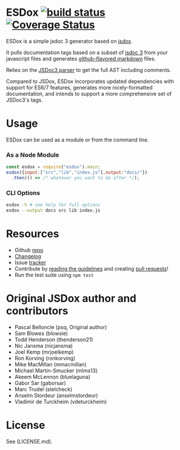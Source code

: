 # ESDox [![build status](https://travis-ci.org/nphyx/esdox.svg?branch=master)](https://travis-ci.org/nphyx/esdox) [![Coverage Status](https://coveralls.io/repos/github/nphyx/esdox/badge.svg?branch=master)](https://coveralls.io/github/nphyx/esdox?branch=master)
ESDox is a simple jsdoc 3 generator based on [jsdox](https://github.com/sutoiku/jsdox).

It pulls documentation tags based on a subset of [jsdoc 3](https://usejsdoc.org/) from your javascript files and 
generates [github-flavored markdown](https://guides.github.com/features/mastering-markdown/) files.

Relies on the [JSDoc3 parser](https://github.com/mrjoelkemp/jsdoc3-parser) to get the full AST including comments.

Compared to JSDox, ESDox incorporates updated dependencies with support for ES6/7 features, generates more nicely-formatted
documentation, and intends to support a more comprehensive set of JSDoc3's tags.

# Usage
ESDox can be used as a module or from the command line.

### As a Node Module
```javascript
const esdox = require("esdox").main;
esdox({input:["src","lib","index.js"],output:"docs/"})
  .then(() => /* whatever you want to do after */);
```

### CLI Options
```bash
esdox -h # see help for full options
esdox --output docs src lib index.js
```

# Resources
* Github [repo](https://github.com/nphyx/esdox)
* [Changelog](https://github.com/nphyx/esdox/blob/master/CHANGES.md)
* Issue [tracker](https://github.com/nphyx/esdox/issues)
* Contribute by [reading the guidelines](https://github.com/nphyx/esdox/blob/master/Contributing.md) and creating [pull requests](https://github.com/nphyx/esdox/pulls)!
* Run the test suite using `npm test`

# Original JSDox author and contributors
* Pascal Belloncle (psq, Original author)
* Sam Blowes (blowsie)
* Todd Henderson (thenderson21)
* Nic Jansma (nicjansma)
* Joel Kemp (mrjoelkemp)
* Ron Korving (ronkorving)
* Mike MacMillan (mmacmillan)
* Michael Martin-Smucker (mlms13)
* Akeem McLennon (bluelaguna)
* Gabor Sar (gaborsar)
* Marc Trudel (stelcheck)
* Anselm Stordeur (anselmstordeur)
* Vladimir de Turckheim (vdeturckheim)

# License
See (LICENSE.md).
